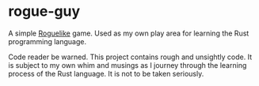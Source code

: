 # rogue-guy

A simple [Roguelike](https://en.wikipedia.org/wiki/Roguelike) game.  Used as my own play area for learning the Rust programming language.

Code reader be warned.  This project contains rough and unsightly code.  It is subject to my own whim and musings as I journey through the learning process of the Rust language.  It is not to be taken seriously.
